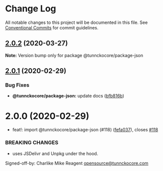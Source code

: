 # Change Log

All notable changes to this project will be documented in this file.
See [Conventional Commits](https://conventionalcommits.org) for commit guidelines.

## [2.0.2](https://github.com/tunnckoCore/opensource/compare/@tunnckocore/package-json@2.0.1...@tunnckocore/package-json@2.0.2) (2020-03-27)

**Note:** Version bump only for package @tunnckocore/package-json





## [2.0.1](https://github.com/tunnckoCore/opensource/compare/@tunnckocore/package-json@2.0.0...@tunnckocore/package-json@2.0.1) (2020-02-29)


### Bug Fixes

* **@tunnckocore/package-json:** update docs ([bfb816b](https://github.com/tunnckoCore/opensource/commit/bfb816b7ce3c976af0cb90c18037a0084407311b))





# 2.0.0 (2020-02-29)


* feat!: import @tunnckocore/package-json (#118) ([fefa037](https://github.com/tunnckoCore/opensource/commit/fefa037376d29d4396654231c4faf8fe2e797a5d)), closes [#118](https://github.com/tunnckoCore/opensource/issues/118)


### BREAKING CHANGES

* uses JSDelivr and Unpkg under the hood.

Signed-off-by: Charlike Mike Reagent <opensource@tunnckocore.com>
